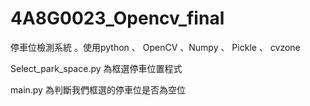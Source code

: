 # 4A8G0023_Opencv_final
停車位檢測系統
。使用python 、 OpenCV 、Numpy 、 Pickle 、 cvzone

Select_park_space.py 為框選停車位置程式  

main.py 為判斷我們框選的停車位是否為空位
